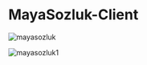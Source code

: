 # MayaSozluk-Client


![mayasozluk](https://github.com/HilalSolak/MayaSozlukClient/assets/56636066/4bbbd183-60f1-4a1b-bf68-30b3398adda3)


![mayasozluk1](https://github.com/HilalSolak/MayaSozlukClient/assets/56636066/7318fe6e-5e2f-4e07-9ed7-1ea8716f953d)



